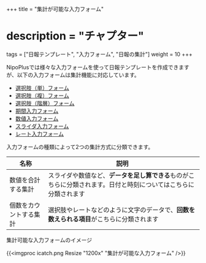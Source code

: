 +++
title = "集計が可能な入力フォーム"
# description = "チャプター"
tags = ["日報テンプレート", "入力フォーム", "日報の集計"]
weight = 10
+++

NipoPlusでは様々な入力フォームを使って日報テンプレートを作成できますが、以下の入力フォームは集計機能に対応しています。

- [選択肢（単）フォーム](/org/groupsetting/template/select/)
- [選択肢（複）フォーム](/org/groupsetting/template/select2/)
- [選択肢（階層）フォーム](/org/groupsetting/template/selectcalc/)
- [期間入力フォーム](/org/groupsetting/template/datetimes/)
- [数値入力フォーム](/org/groupsetting/template/math/)
- [スライダ入力フォーム](/org/groupsetting/template/step/)
- [レート入力フォーム](/org/groupsetting/template/rate/)

入力フォームの種類によって2つの集計方式に分類できます。

|名称|説明|
|---|---|
|数値を合計する集計|スライダや数値など、**データを足し算できる**ものがこちらに分類されます。日付と時刻についてはこちらに分類されます|
|個数をカウントする集計|選択肢やレートなどのように文字のデータで、**回数を数えられる項目**がこちらに分類されます|

集計可能な入力フォームのイメージ

{{<imgproc icatch.png Resize "1200x" "集計が可能な入力フォーム" />}}
